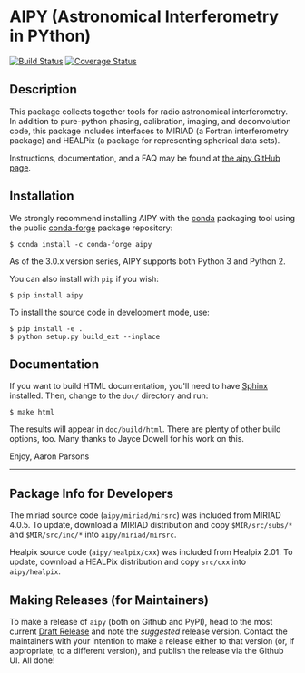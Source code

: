 # AIPY (Astronomical Interferometry in PYthon)

[![Build Status](https://github.com/HERA-Team/aipy/workflows/Run%20Tests/badge.svg)](https://github.com/HERA-Team/aipy/actions)
[![Coverage Status](https://codecov.io/gh/HERA-Team/aipy/branch/master/graph/badge.svg?token=Vrr4XFcE8p)](https://codecov.io/gh/HERA-Team/aipy)

## Description

This package collects together tools for radio astronomical interferometry.
In addition to pure-python phasing, calibration, imaging, and
deconvolution code, this package includes interfaces to MIRIAD (a Fortran
interferometry package) and HEALPix (a package for representing spherical
data sets).

Instructions, documentation, and a FAQ may be found at
[the aipy GitHub page](http://github.com/HERA-Team/aipy).

## Installation

We strongly recommend installing AIPY with the [conda](https://conda.io/docs/)
packaging tool using the public [conda-forge](https://conda-forge.org/)
package repository:

```
$ conda install -c conda-forge aipy
```

As of the 3.0.x version series, AIPY supports both Python 3 and Python 2.

You can also install with `pip` if you wish:

```
$ pip install aipy
```

To install the source code in development mode, use:

```
$ pip install -e .
$ python setup.py build_ext --inplace
```

## Documentation

If you want to build HTML documentation, you'll need to have
[Sphinx](http://www.sphinx-doc.org/) installed. Then, change to the `doc/`
directory and run:

```
$ make html
```

The results will appear in `doc/build/html`.  There are plenty of other
build options, too.  Many thanks to Jayce Dowell for his work on this.

Enjoy,
Aaron Parsons

-----------------------------------------------------------------------------

## Package Info for Developers

The miriad source code (`aipy/miriad/mirsrc`) was included from MIRIAD 4.0.5.
To update, download a MIRIAD distribution and copy `$MIR/src/subs/*` and
`$MIR/src/inc/*` into `aipy/miriad/mirsrc`.

Healpix source code (`aipy/healpix/cxx`) was included from Healpix 2.01. To
update, download a HEALPix distribution and copy `src/cxx` into
`aipy/healpix`.

## Making Releases (for Maintainers)

To make a release of `aipy` (both on Github and PyPI), head to the most current 
[Draft Release](https://github.com/HERA-Team/aipy/releases) and note the *suggested*
release version. Contact the maintainers with your intention to make a release either 
to that version (or, if appropriate, to a different version), and publish the release
via the Github UI. All done!